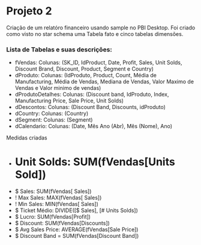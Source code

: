  # Projeto 2
 Criação de um relatóro financeiro usando sample no PBI Desktop.
 Foi criado como visto no star schema uma Tabela fato e cinco tabelas dimensões.
 ### Lista de Tabelas e suas descrições:
 
 - fVendas: Colunas: (SK_ID, IdProduct, Date, Profit, Sales, Unit Solds, Discount Brand, Discount, Product, Segment e Country)
 - dProduto: Colunas: (IdProduto, Product, Count, Média de Manufacturing, Média de Vendas, Mediana de Vendas, Valor Maximo de Vendas e Valor minimo de vendas)
 - dProdutoDetalhes: Colunas: (Discount band, IdProduto, Index, Manufacturing Price, Sale Price, Unit Solds)
 - dDescontos: Colunas: (Discount Band, Discounts, idProduto)
 - dCountry: Colunas: (Country)
 - dSegment: Colunas: (Segment)
 - dCalendario: Colunas: (Date, Mês Ano (Abr), Mês (Nome), Ano)

Medidas criadas
- # Unit Solds: SUM(fVendas[Units Sold])
- $ Sales: SUM(fVendas[ Sales])
- ! Max Sales: MAX(fVendas[ Sales])
- ! Min Sales: MIN(fVendas[ Sales])
- $ Ticket Médio: DIVIDE([$ Sales], [# Units Solds])
- $ Lucro: SUM(fVendas[Profit])
- $ Discount: SUM(fVendas[Discounts])
- $ Avg Sales Price: AVERAGE(fVendas[Sale Price])
- $ Discount Band = SUM(fVendas[Discount Band])
